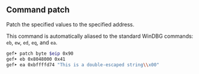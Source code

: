 ## Command patch ##

Patch the specified values to the specified address.

This command is automatically aliased to the standard WinDBG commands: `eb`,
`ew`, `ed`, `eq`, and `ea`.

```bash
gef➤ patch byte $eip 0x90
gef➤ eb 0x8048000 0x41
gef➤ ea 0xbffffd74 "This is a double-escaped string\\x00"
```

